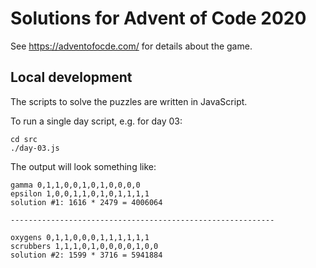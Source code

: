 # Solutions for Advent of Code 2020

See https://adventofocde.com/ for details about the game.

## Local development

The scripts to solve the puzzles are written in JavaScript.

To run a single day script, e.g. for day 03:

```shell
cd src
./day-03.js
```
The output will look something like:
```text
gamma 0,1,1,0,0,1,0,1,0,0,0,0
epsilon 1,0,0,1,1,0,1,0,1,1,1,1
solution #1: 1616 * 2479 = 4006064

-----------------------------------------------------------

oxygens 0,1,1,0,0,0,1,1,1,1,1,1
scrubbers 1,1,1,0,1,0,0,0,0,1,0,0
solution #2: 1599 * 3716 = 5941884
```

